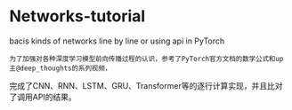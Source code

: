 # Networks-tutorial
bacis kinds of networks line by line or using api in PyTorch

    为了加强对各种深度学习模型前向传播过程的认识，参考了PyTorch官方文档的数学公式和up主@deep_thoughts的系列视频，
完成了CNN、RNN、LSTM、GRU、Transformer等的逐行计算实现，并且比对了调用API的结果。
